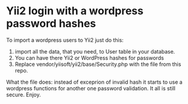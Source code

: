 # Yii2 login with a wordpress password hashes

To import a wordpress users to Yii2 just do this:
1. import all the data, that you need, to User table in your database.
2. You can have there Yii2 or WordPress hashes for passwords
3. Replace vendor/yiisoft/yii2/base/Security.php with the file from this repo.

What the file does:
instead of exceprion of invalid hash it starts to use a wordpress functions for another one password validation.
It all is still secure. Enjoy.